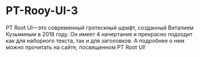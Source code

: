 # PT-Rooy-UI-3
PT Root UI—это современный гротескный шрифт, созданный Виталием Кузьминым в 2018 году. Он имеет 4 начертания и прекрасно подходит как для наборного текста, так и для заголовков. А подробнее о нем можно прочитать на сайте, посвященном PT Root UI!
